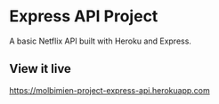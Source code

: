 # Express API Project

A basic Netflix API built with Heroku and Express. 

## View it live

https://molbimien-project-express-api.herokuapp.com 
